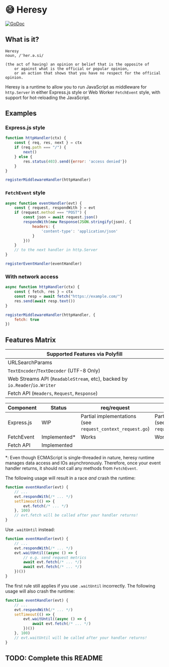 # 😅 Heresy

[![GoDoc](https://godoc.org/go.miragespace.co/heresy?status.svg)](https://pkg.go.dev/go.miragespace.co/heresy)

## What is it?

```
Heresy
noun, /ˈher.ə.si/

(the act of having) an opinion or belief that is the opposite of
    or against what is the official or popular opinion,
    or an action that shows that you have no respect for the official opinion.
```

Heresy is a runtime to allow you to run JavaScript as middleware for `http.Server` in either Express.js style or Web Worker `FetchEvent` style, with support for hot-reloading the JavaScript.

## Examples

### Express.js style

```javascript
function httpHandler(ctx) {
	const { req, res, next } = ctx
    if (req.path === "/") {
        next()
    } else {
        res.status(403).send({error: 'access denied'})
    }
}

registerMiddlewareHandler(httpHandler)
```

### `FetchEvent` style

```javascript
async function eventHandler(evt) {
    const { request, respondWith } = evt
    if (request.method === "POST") {
        const json = await request.json()
        respondWith(new Response(JSON.stringify(json), {
            headers: {
                'content-type': 'application/json'
            }
        }))
    }
    // to the next handler in http.Server
}

registerEventHandler(eventHandler)
```

### With network access

```javascript
async function httpHandler(ctx) {
    const { fetch, res } = ctx
	const resp = await fetch("https://example.com/")
    res.send(await resp.text())
}

registerMiddlewareHandler(httpHandler, {
    fetch: true
})
```

## Features Matrix

| **Supported Features via Polyfill**                                        |
|----------------------------------------------------------------------------|
| URLSearchParams                                                            |
| `TextEncoder`/`TextDecoder` (UTF-8 Only)                                   |
| Web Streams API (`ReadableStream`, etc), backed by `io.Reader`/`io.Writer` |
| Fetch API (`Headers`, `Request`, `Response`)                               |

| **Component** | Status       | req/request                                                     | resp/respondWith                                                 | next  |
|---------------|--------------|-----------------------------------------------------------------|------------------------------------------------------------------|-------|
| Express.js    | WIP          | Partial implementations <br> (see `request_context_request.go`) | Partial implementations <br> (see `request_context_response.go`) | Works |
| FetchEvent    | Implemented* | Works                                                           | Works                                                            | Works |
| Fetch API     | Implemented  |                                                                 |                                                                  |       |

*: Even though ECMAScript is single-threaded in nature, heresy runtime manages data access and IOs asynchronously. Therefore, once your event handler returns, it should not call any methods from `FetchEvent`.

The following usage will result in a race _and_ crash the runtime:
```javascript
function eventHandler(evt) {
    // ...
    evt.respondWith(/* ... */)
    setTimeout(() => {
        evt.fetch(/* ... */)
    }, 100)
    // evt.fetch will be called after your handler returns!
}
```

Use `.waitUntil` instead:
```javascript
function eventHandler(evt) {
    // ...
    evt.respondWith(/* ... */)
    evt.waitUntil((async () => {
        // e.g. send request metrics
        await evt.fetch(/* ... */)
        await evt.fetch(/* ... */)
    })())
}
```

The first rule still applies if you use `.waitUntil` incorrectly. The following usage will also crash the runtime:
```javascript
function eventHandler(evt) {
    // ...
    evt.respondWith(/* ... */)
    setTimeout(() => {
        evt.waitUntil((async () => {
            await evt.fetch(/* ... */)
        })())
    }, 100)
    // evt.waitUntil will be called after your handler returns!
}
```

## TODO: Complete this README